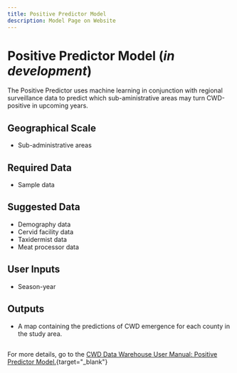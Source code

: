 ```yaml
---
title: Positive Predictor Model
description: Model Page on Website
---
```


# Positive Predictor Model (*in development*)

The Positive Predictor uses machine learning in conjunction with regional surveillance data to predict which sub-aministrative areas may turn CWD-positive in upcoming years.

## Geographical Scale
* Sub-administrative areas

## Required Data
* Sample data

## Suggested Data
* Demography data
* Cervid facility data
* Taxidermist data
* Meat processor data

## User Inputs
* Season-year

## Outputs
* A map containing the predictions of CWD emergence for each county in the study area.

##

For more details, go to the [CWD Data Warehouse User Manual: Positive Predictor Model.](https://pages.github.coecis.cornell.edu/CWHL/CWD-Data-Warehouse/MLpredictor.html){target="_blank"}